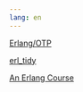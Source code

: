 ```yaml
---
lang: en
---
```

[Erlang/OTP](http://erlang.org/doc/index.html)

[erl_tidy](http://erlang.org/doc/man/erl_tidy.html)

[An Erlang Course](http://erlang.org/course/)
